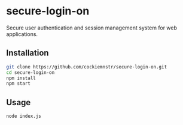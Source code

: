 # secure-login-on

Secure user authentication and session management system for web applications.

## Installation

```bash
git clone https://github.com/cockiemnstr/secure-login-on.git
cd secure-login-on
npm install
npm start
```

## Usage
```bash
node index.js
```

